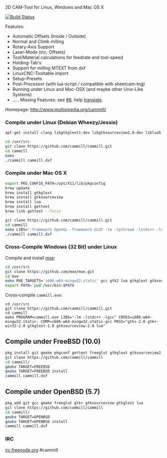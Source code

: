2D CAM-Tool for Linux, Windows and Mac OS X

[![Build Status](https://travis-ci.org/cammill/cammill.svg?branch=master)](https://travis-ci.org/cammill/cammill)

Features:
* Automatic Offsets (Inside / Outside)
* Normal and Climb milling
* Rotary-Axis Support
* Laser-Mode (inc. Offsets)
* Tool/Material calculations for feedrate and tool-speed
* Holding-Tab's
* Support for milling MTEXT from dxf
* LinuxCNC-Tooltable import
* Setup-Presets
* Post-Processor (with lua-script / compatible with sheetcam-tng)
* Running under Linux and Mac-OSX (and maybe other Unix-Like Systems)
* .....
Missing Features: see [#6](https://github.com/cammill/cammill/issues/6), help [translate](https://crowdin.com/project/cammill).

Homepage: http://www.multixmedia.org/cammill/

### Compile under Linux (Debian Wheezy/Jessie)

```bash
apt-get install clang libgtkglext1-dev libgtksourceview2.0-dev liblua5.1-0-dev freeglut3-dev libglu1-mesa-dev libgtk2.0-dev libgvnc-1.0-dev libg3d-dev
```

```bash
cd /usr/src
git clone https://github.com/cammill/cammill.git
cd cammill
make
./cammill cammill.dxf
```

### Compile under Mac OS X

```bash
export PKG_CONFIG_PATH=/opt/X11/lib/pkgconfig
brew update
brew install gtkglext
brew install gtksourceview
brew install lua
brew install gettext
brew link gettext --force
```

```bash
git clone https://github.com/cammill/cammill.git
cd cammill
make LIBS="-framework OpenGL -framework GLUT -lm -lpthread -lstdc++ -lc" PKGS="gtk+-2.0 gtkglext-1.0 gtksourceview-2.0 lua"
./cammill cammill.dxf
```

### Cross-Compile Windows (32 Bit) under Linux

Compile and install [mxe](http://mxe.cc/):
```bash
cd /usr/src
git clone https://github.com/mxe/mxe.git
cd mxe
make MXE_TARGETS='i686-w64-mingw32.static' gcc gtk2 lua gtkglext gtksourceview freeglut
export PATH=`pwd`/usr/bin:$PATH
```
Cross-compile ```cammill.exe```:
```
cd /usr/src
git clone https://github.com/cammill/cammill.git
cd cammill
make PROGRAM=cammill.exe LIBS="-lm -lstdc++ -lgcc" CROSS=i686-w64-mingw32.static- COMP=i686-w64-mingw32.static-gcc PKGS="gtk+-2.0 gtk+-win32-2.0 gtkglext-1.0 gtksourceview-2.0 lua"
```

## Compile under FreeBSD (10.0)

```bash
pkg install git gmake pkgconf gettext freeglut gtkglext gtksourceview2 lua51
git clone https://github.com/cammill/cammill
cd cammill/
gmake TARGET=FREEBSD
gmake TARGET=FREEBSD install
cammill cammill.dxf
```

## Compile under OpenBSD (5.7)

```bash
pkg_add git gcc gmake freeglut gtk+ gtksourceview gtkglext lua
git clone https://github.com/cammill/cammill
cd cammill/
gmake TARGET=OPENBSD
gmake TARGET=OPENBSD install
cammill cammill.dxf
```

### IRC

[irc.freenode.org](http://www.freenode.org/) #cammill
